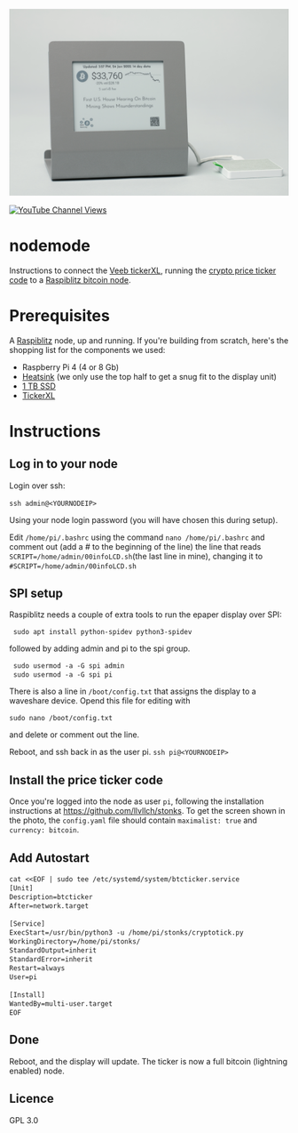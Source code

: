 ![Alt text](images/node.png?raw=true "Title")

[![YouTube Channel Views](https://img.shields.io/youtube/channel/views/UCz5BOU9J9pB_O0B8-rDjCWQ?label=YouTube&style=social)](https://www.youtube.com/channel/UCz5BOU9J9pB_O0B8-rDjCWQ)

# nodemode
Instructions to connect the [Veeb tickerXL](https://www.veeb.ch/store/p/tickerxl), running the [crypto price ticker code](https://github.com/llvllch/stonks) to a [Raspiblitz bitcoin node](https://github.com/rootzoll/raspiblitz).

# Prerequisites
A [Raspiblitz](https://github.com/rootzoll/raspiblitz) node, up and running. If you're building from scratch, here's the shopping list for the components we used: 

- Raspberry Pi 4 (4 or 8 Gb)
- [Heatsink](https://www.amazon.de/gp/product/B082Y21GX5/ref=ppx_yo_dt_b_asin_title_o02_s00?ie=UTF8&psc=1) (we only use the top half to get a snug fit to the display unit)
- [1 TB SSD](https://www.amazon.de/gp/product/B087S2J4VB/ref=ppx_yo_dt_b_asin_title_o02_s00?ie=UTF8&psc=1)
- [TickerXL](https://www.veeb.ch/store/p/tickerxl)
 
# Instructions

## Log in to your node 

Login over ssh:

`ssh admin@<YOURNODEIP>`

Using your node login password (you will have chosen this during setup).

Edit `/home/pi/.bashrc` using the command `nano /home/pi/.bashrc` and comment out (add a # to the beginning of the line) the line that reads `SCRIPT=/home/admin/00infoLCD.sh`(the last line in mine), changing it to
`#SCRIPT=/home/admin/00infoLCD.sh` 

## SPI setup 

Raspiblitz needs a couple of extra tools to run the epaper display over SPI:
```
 sudo apt install python-spidev python3-spidev
```
followed by adding admin and pi to the spi group.
```
 sudo usermod -a -G spi admin
 sudo usermod -a -G spi pi
```
There is also a line in `/boot/config.txt` that assigns the display to a waveshare device. Opend this file for editing with 

    sudo nano /boot/config.txt
   
and delete or comment out the line.

Reboot, and ssh back in as the user pi. `ssh pi@<YOURNODEIP>`

## Install the price ticker code 

Once you're logged into the node as user `pi`, following the installation instructions at https://github.com/llvllch/stonks. To get the screen shown in the photo, the `config.yaml` file should contain `maximalist: true` and `currency: bitcoin`.

## Add Autostart

```
cat <<EOF | sudo tee /etc/systemd/system/btcticker.service
[Unit]
Description=btcticker
After=network.target

[Service]
ExecStart=/usr/bin/python3 -u /home/pi/stonks/cryptotick.py
WorkingDirectory=/home/pi/stonks/
StandardOutput=inherit
StandardError=inherit
Restart=always
User=pi

[Install]
WantedBy=multi-user.target
EOF
```
## Done

Reboot, and the display will update. The ticker is now a full bitcoin (lightning enabled) node.

## Licence 

GPL 3.0 
